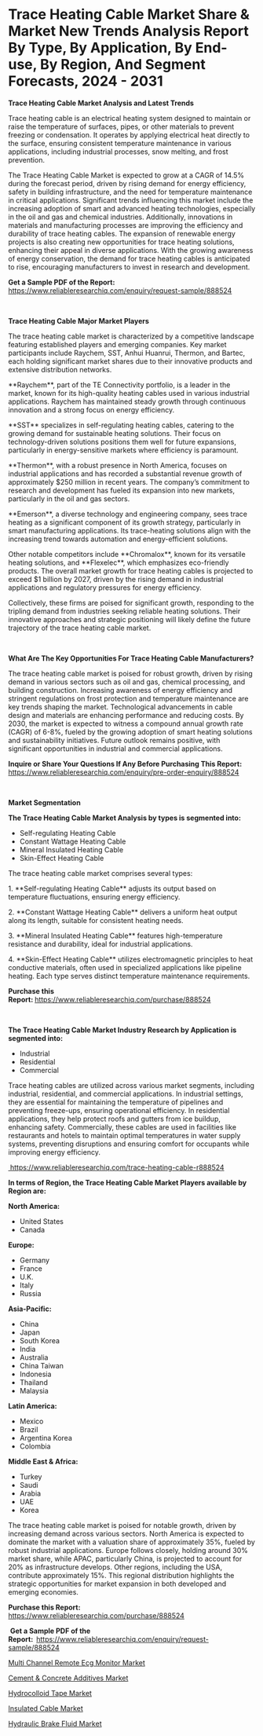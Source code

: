 <p><h1>Trace Heating Cable Market Share & Market New Trends Analysis Report By Type, By Application, By End-use, By Region, And Segment Forecasts, 2024 - 2031</h1></p><p><strong>Trace Heating Cable Market Analysis and Latest Trends</strong></p>
<p><p>Trace heating cable is an electrical heating system designed to maintain or raise the temperature of surfaces, pipes, or other materials to prevent freezing or condensation. It operates by applying electrical heat directly to the surface, ensuring consistent temperature maintenance in various applications, including industrial processes, snow melting, and frost prevention.</p><p>The Trace Heating Cable Market is expected to grow at a CAGR of 14.5% during the forecast period, driven by rising demand for energy efficiency, safety in building infrastructure, and the need for temperature maintenance in critical applications. Significant trends influencing this market include the increasing adoption of smart and advanced heating technologies, especially in the oil and gas and chemical industries. Additionally, innovations in materials and manufacturing processes are improving the efficiency and durability of trace heating cables. The expansion of renewable energy projects is also creating new opportunities for trace heating solutions, enhancing their appeal in diverse applications. With the growing awareness of energy conservation, the demand for trace heating cables is anticipated to rise, encouraging manufacturers to invest in research and development.</p></p>
<p><strong>Get a Sample PDF of the Report:&nbsp;</strong> <a href="https://www.reliableresearchiq.com/enquiry/request-sample/888524?utm_campaign=1141&utm_medium=2&utm_source=Github&utm_content=ia&utm_term=10112024&utm_id=trace-heating-cable">https://www.reliableresearchiq.com/enquiry/request-sample/888524</a></p>
<p>&nbsp;</p>
<p><strong>Trace Heating Cable Major Market Players</strong></p>
<p><p>The trace heating cable market is characterized by a competitive landscape featuring established players and emerging companies. Key market participants include Raychem, SST, Anhui Huanrui, Thermon, and Bartec, each holding significant market shares due to their innovative products and extensive distribution networks. </p><p>**Raychem**, part of the TE Connectivity portfolio, is a leader in the market, known for its high-quality heating cables used in various industrial applications. Raychem has maintained steady growth through continuous innovation and a strong focus on energy efficiency. </p><p>**SST** specializes in self-regulating heating cables, catering to the growing demand for sustainable heating solutions. Their focus on technology-driven solutions positions them well for future expansions, particularly in energy-sensitive markets where efficiency is paramount.</p><p>**Thermon**, with a robust presence in North America, focuses on industrial applications and has recorded a substantial revenue growth of approximately $250 million in recent years. The company’s commitment to research and development has fueled its expansion into new markets, particularly in the oil and gas sectors.</p><p>**Emerson**, a diverse technology and engineering company, sees trace heating as a significant component of its growth strategy, particularly in smart manufacturing applications. Its trace-heating solutions align with the increasing trend towards automation and energy-efficient solutions.</p><p>Other notable competitors include **Chromalox**, known for its versatile heating solutions, and **Flexelec**, which emphasizes eco-friendly products. The overall market growth for trace heating cables is projected to exceed $1 billion by 2027, driven by the rising demand in industrial applications and regulatory pressures for energy efficiency. </p><p>Collectively, these firms are poised for significant growth, responding to the tripling demand from industries seeking reliable heating solutions. Their innovative approaches and strategic positioning will likely define the future trajectory of the trace heating cable market.</p></p>
<p>&nbsp;</p>
<p><strong>What Are The Key Opportunities For Trace Heating Cable Manufacturers?</strong></p>
<p><p>The trace heating cable market is poised for robust growth, driven by rising demand in various sectors such as oil and gas, chemical processing, and building construction. Increasing awareness of energy efficiency and stringent regulations on frost protection and temperature maintenance are key trends shaping the market. Technological advancements in cable design and materials are enhancing performance and reducing costs. By 2030, the market is expected to witness a compound annual growth rate (CAGR) of 6-8%, fueled by the growing adoption of smart heating solutions and sustainability initiatives. Future outlook remains positive, with significant opportunities in industrial and commercial applications.</p></p>
<p><strong>Inquire or Share Your Questions If Any Before Purchasing This Report:</strong> <a href="https://www.reliableresearchiq.com/enquiry/pre-order-enquiry/888524?utm_campaign=1141&utm_medium=2&utm_source=Github&utm_content=ia&utm_term=10112024&utm_id=trace-heating-cable">https://www.reliableresearchiq.com/enquiry/pre-order-enquiry/888524</a></p>
<p>&nbsp;</p>
<p><strong>Market Segmentation</strong></p>
<p><strong>The Trace Heating Cable Market Analysis by types is segmented into:</strong></p>
<p><ul><li>Self-regulating Heating Cable</li><li>Constant Wattage Heating Cable</li><li>Mineral Insulated Heating Cable</li><li>Skin-Effect Heating Cable</li></ul></p>
<p><p>The trace heating cable market comprises several types: </p><p>1. **Self-regulating Heating Cable** adjusts its output based on temperature fluctuations, ensuring energy efficiency.</p><p>2. **Constant Wattage Heating Cable** delivers a uniform heat output along its length, suitable for consistent heating needs.</p><p>3. **Mineral Insulated Heating Cable** features high-temperature resistance and durability, ideal for industrial applications.</p><p>4. **Skin-Effect Heating Cable** utilizes electromagnetic principles to heat conductive materials, often used in specialized applications like pipeline heating. Each type serves distinct temperature maintenance requirements.</p></p>
<p><strong>Purchase this Report:&nbsp;</strong><a href="https://www.reliableresearchiq.com/purchase/888524?utm_campaign=1141&utm_medium=2&utm_source=Github&utm_content=ia&utm_term=10112024&utm_id=trace-heating-cable">https://www.reliableresearchiq.com/purchase/888524</a></p>
<p>&nbsp;</p>
<p><strong>The Trace Heating Cable Market Industry Research by Application is segmented into:</strong></p>
<p><ul><li>Industrial</li><li>Residential</li><li>Commercial</li></ul></p>
<p><p>Trace heating cables are utilized across various market segments, including industrial, residential, and commercial applications. In industrial settings, they are essential for maintaining the temperature of pipelines and preventing freeze-ups, ensuring operational efficiency. In residential applications, they help protect roofs and gutters from ice buildup, enhancing safety. Commercially, these cables are used in facilities like restaurants and hotels to maintain optimal temperatures in water supply systems, preventing disruptions and ensuring comfort for occupants while improving energy efficiency.</p></p>
<p><a href="https://www.reliableresearchiq.com/trace-heating-cable-r888524?utm_campaign=1141&utm_medium=2&utm_source=Github&utm_content=ia&utm_term=10112024&utm_id=trace-heating-cable">&nbsp;https://www.reliableresearchiq.com/trace-heating-cable-r888524</a></p>
<p><strong>In terms of Region, the Trace Heating Cable Market Players available by Region are:</strong></p>
<p>
    <p> <strong> North America: </strong>
        <ul>
            <li>United States</li>
            <li>Canada</li>
        </ul>
        </p> 
    <p> <strong> Europe: </strong>
        <ul>
            <li>Germany</li>
            <li>France</li>
            <li>U.K.</li>
            <li>Italy</li>
            <li>Russia</li>
        </ul>
        </p> 
    <p> <strong> Asia-Pacific: </strong>
        <ul>
            <li>China</li>
            <li>Japan</li>
            <li>South Korea</li>
            <li>India</li>
            <li>Australia</li>
            <li>China Taiwan</li>
            <li>Indonesia</li>
            <li>Thailand</li>
            <li>Malaysia</li>
        </ul>
        </p> 
    <p> <strong> Latin America: </strong>
        <ul>
            <li>Mexico</li>
            <li>Brazil</li>
            <li>Argentina Korea</li>
            <li>Colombia</li>
        </ul>
        </p> 
    <p> <strong> Middle East & Africa: </strong>
        <ul>
            <li>Turkey</li>
            <li>Saudi</li>
            <li>Arabia</li>
            <li>UAE</li>
            <li>Korea</li>
        </ul>
    </p>
    </p>
<p><p>The trace heating cable market is poised for notable growth, driven by increasing demand across various sectors. North America is expected to dominate the market with a valuation share of approximately 35%, fueled by robust industrial applications. Europe follows closely, holding around 30% market share, while APAC, particularly China, is projected to account for 20% as infrastructure develops. Other regions, including the USA, contribute approximately 15%. This regional distribution highlights the strategic opportunities for market expansion in both developed and emerging economies.</p></p>
<p><strong>Purchase this Report: </strong><a href="https://www.reliableresearchiq.com/purchase/888524?utm_campaign=1141&utm_medium=2&utm_source=Github&utm_content=ia&utm_term=10112024&utm_id=trace-heating-cable">https://www.reliableresearchiq.com/purchase/888524</a></p>
<p>&nbsp;<strong>Get a Sample PDF of the Report:&nbsp;&nbsp;</strong><a href="https://www.reliableresearchiq.com/enquiry/request-sample/888524?utm_campaign=1141&utm_medium=2&utm_source=Github&utm_content=ia&utm_term=10112024&utm_id=trace-heating-cable">https://www.reliableresearchiq.com/enquiry/request-sample/888524</a></p>
<p><strong></strong></p>
<p><p><a href="https://issuu.com/reportprime-2/docs/multi-channel-remote-ecg-monitor-ma_3c033b443cfa66?utm_campaign=1141&utm_medium=2&utm_source=Github&utm_content=ia&utm_term=10112024&utm_id=trace-heating-cable">Multi Channel Remote Ecg Monitor Market</a></p><p><a href="https://www.linkedin.com/pulse/influencing-factors-cement-concrete-additives-market-insights-s8kwe?utm_campaign=1141&utm_medium=2&utm_source=Github&utm_content=ia&utm_term=10112024&utm_id=trace-heating-cable">Cement & Concrete Additives Market</a></p><p><a href="https://issuu.com/reportprime-2/docs/hydrocolloid-tape-market-size-2030._e53877377817c9?utm_campaign=1141&utm_medium=2&utm_source=Github&utm_content=ia&utm_term=10112024&utm_id=trace-heating-cable">Hydrocolloid Tape Market</a></p><p><a href="https://github.com/juniordelafrance/Market-Research-Report-List-5/blob/main/insulated-cable-market.md?utm_campaign=1141&utm_medium=2&utm_source=Github&utm_content=ia&utm_term=10112024&utm_id=trace-heating-cable">Insulated Cable Market</a></p><p><a href="https://github.com/anitrabixvburgie/Market-Research-Report-List-1/blob/main/hydraulic-brake-fluid-market.md?utm_campaign=1141&utm_medium=2&utm_source=Github&utm_content=ia&utm_term=10112024&utm_id=trace-heating-cable">Hydraulic Brake Fluid Market</a></p></p>